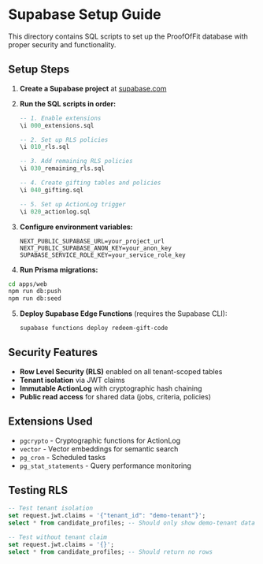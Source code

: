 # Supabase Setup Guide

This directory contains SQL scripts to set up the ProofOfFit database with proper security and functionality.

## Setup Steps

1. **Create a Supabase project** at [supabase.com](https://supabase.com)

2. **Run the SQL scripts in order:**
   ```sql
   -- 1. Enable extensions
   \i 000_extensions.sql
   
   -- 2. Set up RLS policies
   \i 010_rls.sql

   -- 3. Add remaining RLS policies
   \i 030_remaining_rls.sql

   -- 4. Create gifting tables and policies
   \i 040_gifting.sql

   -- 5. Set up ActionLog trigger
   \i 020_actionlog.sql
   ```

3. **Configure environment variables:**
   ```env
   NEXT_PUBLIC_SUPABASE_URL=your_project_url
   NEXT_PUBLIC_SUPABASE_ANON_KEY=your_anon_key
   SUPABASE_SERVICE_ROLE_KEY=your_service_role_key
   ```

4. **Run Prisma migrations:**
  ```bash
  cd apps/web
  npm run db:push
  npm run db:seed
  ```

5. **Deploy Supabase Edge Functions** (requires the Supabase CLI):
   ```bash
   supabase functions deploy redeem-gift-code
   ```

## Security Features

- **Row Level Security (RLS)** enabled on all tenant-scoped tables
- **Tenant isolation** via JWT claims
- **Immutable ActionLog** with cryptographic hash chaining
- **Public read access** for shared data (jobs, criteria, policies)

## Extensions Used

- `pgcrypto` - Cryptographic functions for ActionLog
- `vector` - Vector embeddings for semantic search
- `pg_cron` - Scheduled tasks
- `pg_stat_statements` - Query performance monitoring

## Testing RLS

```sql
-- Test tenant isolation
set request.jwt.claims = '{"tenant_id": "demo-tenant"}';
select * from candidate_profiles; -- Should only show demo-tenant data

-- Test without tenant claim
set request.jwt.claims = '{}';
select * from candidate_profiles; -- Should return no rows
```
